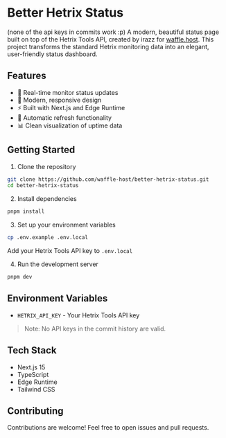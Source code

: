 # Better Hetrix Status

(none of the api keys in commits work :p)
A modern, beautiful status page built on top of the Hetrix Tools API, created by irazz for [waffle.host](https://waffle.host). This project transforms the standard Hetrix monitoring data into an elegant, user-friendly status dashboard.

## Features

- 🚀 Real-time monitor status updates
- 💫 Modern, responsive design
- ⚡ Built with Next.js and Edge Runtime
- 🔄 Automatic refresh functionality
- 📊 Clean visualization of uptime data

## Getting Started

1. Clone the repository
```bash
git clone https://github.com/waffle-host/better-hetrix-status.git
cd better-hetrix-status
```

2. Install dependencies
```bash
pnpm install
```

3. Set up your environment variables
```bash
cp .env.example .env.local
```
Add your Hetrix Tools API key to `.env.local`

4. Run the development server
```bash
pnpm dev
```

## Environment Variables

- `HETRIX_API_KEY` - Your Hetrix Tools API key

> Note: No API keys in the commit history are valid.

## Tech Stack

- Next.js 15
- TypeScript
- Edge Runtime
- Tailwind CSS

## Contributing

Contributions are welcome! Feel free to open issues and pull requests.
